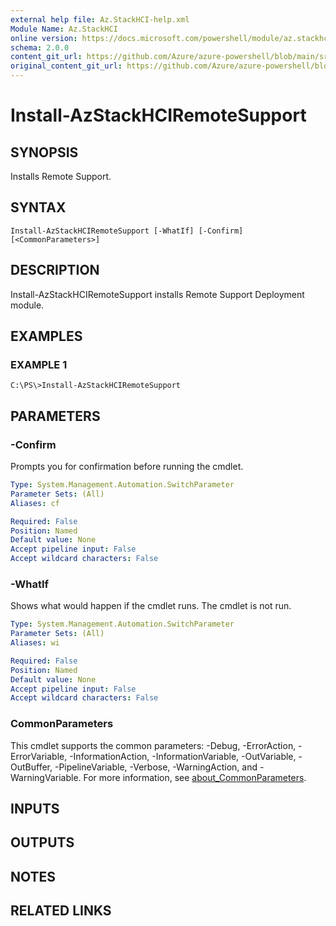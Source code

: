 ```yaml
---
external help file: Az.StackHCI-help.xml
Module Name: Az.StackHCI
online version: https://docs.microsoft.com/powershell/module/az.stackhci/install-azstackhciremotesupport
schema: 2.0.0
content_git_url: https://github.com/Azure/azure-powershell/blob/main/src/StackHCI/help/Install-AzStackHCIRemoteSupport.md
original_content_git_url: https://github.com/Azure/azure-powershell/blob/main/src/StackHCI/help/Install-AzStackHCIRemoteSupport.md
---
```


# Install-AzStackHCIRemoteSupport

## SYNOPSIS
Installs Remote Support.

## SYNTAX

```
Install-AzStackHCIRemoteSupport [-WhatIf] [-Confirm] [<CommonParameters>]
```

## DESCRIPTION
Install-AzStackHCIRemoteSupport installs Remote Support Deployment module.

## EXAMPLES

### EXAMPLE 1
```poweshell
C:\PS\>Install-AzStackHCIRemoteSupport
```

## PARAMETERS

### -Confirm
Prompts you for confirmation before running the cmdlet.

```yaml
Type: System.Management.Automation.SwitchParameter
Parameter Sets: (All)
Aliases: cf

Required: False
Position: Named
Default value: None
Accept pipeline input: False
Accept wildcard characters: False
```

### -WhatIf
Shows what would happen if the cmdlet runs. The cmdlet is not run.

```yaml
Type: System.Management.Automation.SwitchParameter
Parameter Sets: (All)
Aliases: wi

Required: False
Position: Named
Default value: None
Accept pipeline input: False
Accept wildcard characters: False
```

### CommonParameters
This cmdlet supports the common parameters: -Debug, -ErrorAction, -ErrorVariable, -InformationAction, -InformationVariable, -OutVariable, -OutBuffer, -PipelineVariable, -Verbose, -WarningAction, and -WarningVariable. For more information, see [about_CommonParameters](http://go.microsoft.com/fwlink/?LinkID=113216).

## INPUTS

## OUTPUTS

## NOTES

## RELATED LINKS
